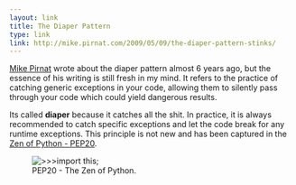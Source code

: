 ```yaml
---
layout: link
title: The Diaper Pattern
type: link
link: http://mike.pirnat.com/2009/05/09/the-diaper-pattern-stinks/
---
```


[Mike Pirnat](http://mike.pirnat.com/) wrote about the diaper pattern almost
6 years ago, but the essence of his writing is still fresh in my mind. It refers
to the practice of catching generic exceptions in your code, allowing them to
silently pass through your code which could yield dangerous results.

Its called **diaper** because it catches all the shit. In practice, it is always
recommended to catch specific exceptions and let the code break for any runtime
exceptions. This principle is not new and has been captured in the
[Zen of Python - PEP20](https://www.python.org/dev/peps/pep-0020/).

<figure>
    <img src="http://res.cloudinary.com/dw9fem4ki/image/upload/c_scale,w_800/v1441528468/zen-of-python-compressor_sxgiym.png" alt=">>>import this;">
    <figcaption>PEP20 - The Zen of Python.</figcaption>
</figure>
